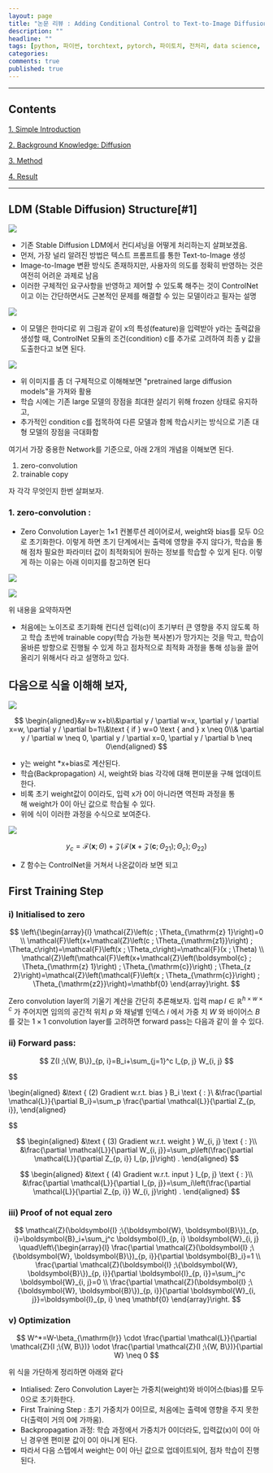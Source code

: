 ```yaml
---
layout: page
title: "논문 리뷰 : Adding Conditional Control to Text-to-Image Diffusion Models"
description: ""
headline: ""
tags: [python, 파이썬, torchtext, pytorch, 파이토치, 전처리, data science, 데이터 분석, 딥러닝, 딥러닝 자격증, 머신러닝, 빅데이터]
categories: 
comments: true
published: true
---
```

---

## **Contents**

[1. Simple Introduction](#1)

[2. Background Knowledge: Diffusion]()

[3. Method]()

[4. Result]()


---

## LDM (Stable Diffusion) Structure[#1]

![](https://cdn.mathpix.com/snip/images/hR5FO41bYihQ9FLBBlt4HE7tMK6lDtrgHRUuOUCriX0.original.fullsize.png)



- 기존 Stable Diffusion LDM에서 컨디셔닝을 어떻게 처리하는지 살펴보겠음.
- 먼저, 가장 널리 알려진 방법은 텍스트 프롬프트를 통한 Text-to-Image 생성
- Image-to-Image 변환 방식도 존재하지만, 사용자의 의도를 정확히 반영하는 것은 여전히 어려운 과제로 남음
- 이러한 구체적인 요구사항을 반영하고 제어할 수 있도록 해주는 것이 ControlNet이고 이는 간단하면서도 근본적인 문제를 해결할 수 있는 모델이라고 필자는 설명



![](https://cdn.mathpix.com/snip/images/VoYPN658c6bfbc-MWSrbW9Y-vBzRtfQOaa-LmB7KdLc.original.fullsize.png)

-  이 모델은 한마디로 위 그림과 같이 x의 특성(feature)을 입력받아 y라는 출력값을 생성할 때, ControlNet 모듈의 조건(condition) c를 추가로 고려하여 최종 y 값을 도출한다고 보면 된다. 


![](https://cdn.mathpix.com/snip/images/2iNLaVfzFVsBGPqYS-NgQp6GYM7n2VpgYNNjT4v2qAU.original.fullsize.png)


- 위 이미지를 좀 더 구체적으로 이해해보면 "pretrained large diffusion models"을 가져와 활용
- 학습 시에는 기존 large 모델의 장점을 최대한 살리기 위해 frozen 상태로 유지하고,
- 추가적인 condition c를 접목하여 다른 모델과 함께 학습시키는 방식으로 기존 대형 모델의 장점을 극대화함


여기서 가장 중용한 Network를 기준으로, 아래 2개의 개념을 이해보면 된다. 

1. zero-convolution
2. trainable copy

자 각각 무엇인지 한번 살펴보자.

### 1.  zero-convolution : 
- Zero Convolution Layer는 1×1 컨볼루션 레이어로서, weight와 bias를 모두 0으로 초기화한다. 이렇게 하면 초기 단계에서는 출력에 영향을 주지 않다가, 학습을 통해 점차 필요한 파라미터 값이 최적화되어 원하는 정보를 학습할 수 있게 된다. 이렇게 하는 이유는  아래 이미지를 참고하면 된다


![](https://cdn.mathpix.com/snip/images/48hMZkKzpNTRI-p5QMDH1s6gPNbupxDRMJr0a940aqE.original.fullsize.png)


![](https://cdn.mathpix.com/snip/images/AELbV6cfab3P5IsRuAgEwCEcWc5o17VRhw3qpQHKogM.original.fullsize.png)


위 내용을 요약하자면 
- 처음에는 노이즈로 초기화해 컨디션 입력(c)이 초기부터 큰 영향을 주지 않도록 하고 학습 초반에 trainable copy(학습 가능한 복사본)가 망가지는 것을 막고, 학습이 올바른 방향으로 진행될 수 있게 하고 점차적으로 최적화 과정을 통해 성능을 끌어올리기 위해서다 라고 설명하고 있다. 




## 다음으로 식을 이해해 보자, 


![](https://cdn.mathpix.com/snip/images/17_LDq4pTZ2fpfQ9pDBy_g9RkQBLTXSP_ovGyEN1Fi4.original.fullsize.png)



$$ 
\begin{aligned}&y=w x+b\\&\partial y / \partial w=x, \partial y / \partial x=w, \partial y / \partial b=1\\&\text { if } w=0 \text { and } x \neq 0\\& \partial y / \partial w \neq 0, \partial y / \partial x=0, \partial y / \partial b \neq 0\end{aligned}
$$

 
- y는 weight *x+bias로 계산된다.
- 학습(Backpropagation) 시, weight와 bias 각각에 대해 편미분을 구해 업데이트한다.
- 비록 초기 weight값이 0이라도, 입력 x가 0이 아니라면 역전파 과정을 통해 weight가 0이 아닌 값으로 학습될 수 있다.
- 위에 식이 이러한 과정을 수식으로 보여준다.





![](https://cdn.mathpix.com/snip/images/QTON_AlO7DZSwYEf-jhaOc1sX-6WmXrA4qCdjB2TwAs.original.fullsize.png )




$$
y_c=\mathcal{F}(\boldsymbol{x} ; \Theta)+\mathcal{Z}\left(\mathcal{F}\left(\boldsymbol{x}+\mathcal{Z}\left(\boldsymbol{c} ; \Theta_{21}\right) ; \Theta_c\right) ; \Theta_{22}\right)
$$

- Z 함수는 ControlNet을 거쳐서 나온값이라 보면 되고 

## First Training Step 


### i) Initialised to zero

$$
\left\{\begin{array}{l}
\mathcal{Z}\left(c ; \Theta_{\mathrm{z} 1}\right)=0 \\
\mathcal{F}\left(x+\mathcal{Z}\left(c ; \Theta_{\mathrm{z1}}\right) ; \Theta_c\right)=\mathcal{F}\left(x ; \Theta_c\right)=\mathcal{F}(x ; \Theta) \\
\mathcal{Z}\left(\mathcal{F}\left(x+\mathcal{Z}\left(\boldsymbol{c} ; \Theta_{\mathrm{z} 1}\right) ; \Theta_{\mathrm{c}}\right) ; \Theta_{z 2}\right)=\mathcal{Z}\left(\mathcal{F}\left(x ; \Theta_{\mathrm{c}}\right) ; \Theta_{\mathrm{z2}}\right)=\mathbf{0}
\end{array}\right.
$$

Zero convolution layer의 기울기 계산을 간단히 추론해보자. 입력 $\operatorname{map} I \in \mathbb{R}^{h \times w \times c}$ 가 주어지면 임의의 공간적 위치 $p$ 와 채널별 인덱스 $i$ 에서 가중 치 $W$ 와 바이어스 $B$ 를 갖는 $1 \times 1$ convolution layer를 고려하면 forward pass는 다음과 같이 쓸 수 있다.

### ii)  Forward pass:

$$
Z(I ;\{W, B\})_{p, i}=B_i+\sum_{j=1}^c I_{p, j} W_{i, j}
$$


$$

\begin{aligned}
&\text { (2) Gradient w.r.t. bias } B_i \text { : }\\
&\frac{\partial \mathcal{L}}{\partial B_i}=\sum_p \frac{\partial \mathcal{L}}{\partial Z_{p, i}},
\end{aligned}

$$

$$
\begin{aligned}
&\text { (3) Gradient w.r.t. weight } W_{i, j} \text { : }\\
&\frac{\partial \mathcal{L}}{\partial W_{i, j}}=\sum_p\left(\frac{\partial \mathcal{L}}{\partial Z_{p, i}} I_{p, j}\right) .
\end{aligned}
$$

$$
\begin{aligned}
&\text { (4) Gradient w.r.t. input } I_{p, j} \text { : }\\
&\frac{\partial \mathcal{L}}{\partial I_{p, j}}=\sum_i\left(\frac{\partial \mathcal{L}}{\partial Z_{p, i}} W_{i, j}\right) .
\end{aligned}
$$

### iii) Proof of not equal zero

$$
\mathcal{Z}(\boldsymbol{I} ;\{\boldsymbol{W}, \boldsymbol{B}\})_{p, i}=\boldsymbol{B}_i+\sum_j^c \boldsymbol{I}_{p, i} \boldsymbol{W}_{i, j} \quad\left\{\begin{array}{l}
\frac{\partial \mathcal{Z}(\boldsymbol{I} ;\{\boldsymbol{W}, \boldsymbol{B}\})_{p, i}}{\partial \boldsymbol{B}_i}=1 \\
\frac{\partial \mathcal{Z}(\boldsymbol{I} ;\{\boldsymbol{W}, \boldsymbol{B}\})_{p, i}}{\partial \boldsymbol{I}_{p, i}}=\sum_j^c \boldsymbol{W}_{i, j}=0 \\
\frac{\partial \mathcal{Z}(\boldsymbol{I} ;\{\boldsymbol{W}, \boldsymbol{B}\})_{p, i}}{\partial \boldsymbol{W}_{i, j}}=\boldsymbol{I}_{p, i} \neq \mathbf{0}
\end{array}\right.
$$




### v) Optimization
$$
W^*=W-\beta_{\mathrm{lr}} \cdot \frac{\partial \mathcal{L}}{\partial \mathcal{Z}(I ;\{W, B\})} \odot \frac{\partial \mathcal{Z}(I ;\{W, B\})}{\partial W} \neq 0
$$







위 식을 가단하게 정리하면 아래와 같다 

- Intialised: Zero Convolution Layer는 가중치(weight)와 바이어스(bias)를 모두 0으로 초기화한다.
- First Training Step : 초기 가중치가 0이므로, 처음에는 출력에 영향을 주지 못한다(출력이 거의 0에 가까움).
- Backpropagation 과정: 학습 과정에서 가중치가 0이더라도, 입력값(x)이 0이 아닌 경우엔 편미분 값이 0이 아니게 된다.
- 따라서 다음 스텝에서 weight는 0이 아닌 값으로 업데이트되어, 점차 학습이 진행된다.




<style type="text/css">
code.has-jax {font: inherit; font-size: 100%; background: inherit; border: inherit;}
</style>
<script type="text/x-mathjax-config">
MathJax.Hub.Config({
    tex2jax: {
        inlineMath: [['$','$'], ['\\(','\\)']],
        skipTags: ['script', 'noscript', 'style', 'textarea', 'pre'] // 'code' 항목 제거
    },
    "HTML-CSS": {
        availableFonts: ["TeX"]
    },
    TeX: {
        extensions: ["AMSmath.js", "AMSsymbols.js"]
    }
});
MathJax.Hub.Queue(function() {
    var all = MathJax.Hub.getAllJax(), i;
    for(i = 0; i < all.length; i += 1) {
        all[i].SourceElement().parentNode.className += ' has-jax';
    }
});
</script>
<script type="text/javascript" src="https://cdnjs.cloudflare.com/ajax/libs/mathjax/2.7.4/MathJax.js?config=TeX-AMS_HTML-full"></script>

